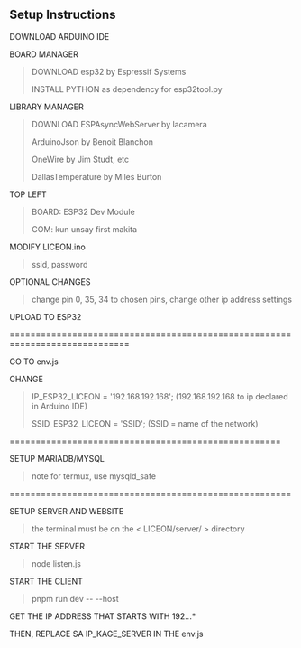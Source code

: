 ## Setup Instructions

DOWNLOAD ARDUINO IDE

BOARD MANAGER
> DOWNLOAD esp32 by Espressif Systems
> 
> INSTALL PYTHON as dependency for esp32tool.py
> 

LIBRARY MANAGER
> DOWNLOAD ESPAsyncWebServer by lacamera
> 
> ArduinoJson by Benoit Blanchon
> 
> OneWire by Jim Studt, etc
> 
> DallasTemperature by Miles Burton
> 

TOP LEFT
> BOARD: ESP32 Dev Module
> 
> COM: kun unsay first makita
> 

MODIFY LICEON.ino
> ssid, password



OPTIONAL CHANGES
>change pin 0, 35, 34 to chosen pins, change other ip address settings



UPLOAD TO ESP32

=============================================================================

GO TO env.js

CHANGE 
>IP_ESP32_LICEON = '192.168.192.168'; (192.168.192.168 to ip declared in Arduino IDE)
>
>SSID_ESP32_LICEON = 'SSID'; (SSID = name of the network)


====================================================

SETUP MARIADB/MYSQL
>note for termux, use mysqld_safe

======================================================

SETUP SERVER AND WEBSITE
>the terminal must be on the < LICEON/server/ > directory

START THE SERVER
>node listen.js


START THE CLIENT
>pnpm run dev -- --host

GET THE IP ADDRESS THAT STARTS WITH 192.*.*.*

THEN, REPLACE SA IP_KAGE_SERVER IN THE env.js



